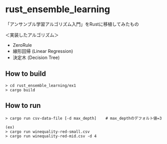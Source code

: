 # rust_ensemble_learning

「アンサンブル学習アルゴリズム入門」をRustに移植してみたもの

＜実装したアルゴリズム＞

+ ZeroRule
+ 線形回帰 (Linear Regression)
+ 決定木 (Decision Tree)

## How to build

```
> cd rust_ensemble_learning/ex1
> cargo build
```

## How to run

```
> cargo run csv-data-file [-d max_depth]    # max_depthのデフォルト値=3

(ex)
> cargo run winequality-red-small.csv
> cargo run winequality-red-mid.csv -d 4
```